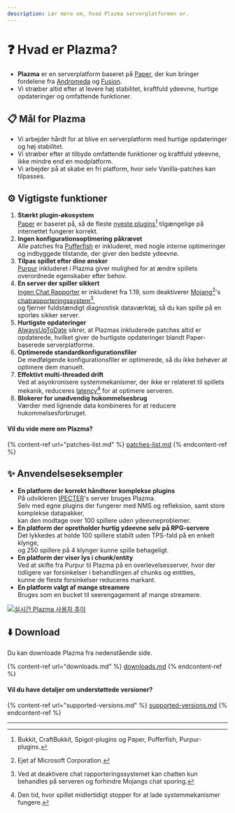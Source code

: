 ```yaml
---
description: Lær mere om, hvad Plazma serverplatformen er.
---
```


# ❓ Hvad er Plazma?

- **Plazma** er en serverplatform baseret på [Paper](https://github.com/PaperMC/Paper), der kun bringer fordelene fra [Andromeda](https://github.com/EarendelArchived/Andromeda) og [Fusion](https://github.com/RuinedTechnologyUnify/Fusion).
- Vi stræber altid efter at levere høj stabilitet, kraftfuld ydeevne, hurtige opdateringer og omfattende funktioner.

## 📋 Mål for Plazma <a href="#id-1" id="id-1"></a>

- Vi arbejder hårdt for at blive en serverplatform med hurtige opdateringer og høj stabilitet.
- Vi stræber efter at tilbyde omfattende funktioner og kraftfuld ydeevne, ikke mindre end en modplatform.
- Vi arbejder på at skabe en fri platform, hvor selv Vanilla-patches kan tilpasses.

## ⚙️ Vigtigste funktioner <a href="#id-2" id="id-2"></a>

1. **Stærkt plugin-økosystem**\
   [Paper](https://github.com/PaperMC/Paper) er baseret på,
   så de fleste [nyeste plugins](#user-content-fn-1)[^1] tilgængelige på internettet fungerer korrekt.
2. **Ingen konfigurationsoptimering påkrævet**\
   Alle patches fra [Pufferfish](https://github.com/pufferfish-gg/Pufferfish) er inkluderet,
   med nogle interne optimeringer og indbyggede tilstande, der giver den bedste ydeevne.
3. **Tilpas spillet efter dine ønsker**\
   [Purpur](https://github.com/PurpurMC/Purpur) inkluderet i Plazma giver mulighed for at ændre
   spillets overordnede egenskaber efter behov.
4. **En server der spiller sikkert**\
   [Ingen Chat Rapporter](https://github.com/Aizistral-Studios/No-Chat-Reports) er inkluderet fra 1.19, som deaktiverer [Mojang](#user-content-fn-2)[^2]'s [chatrapporteringssystem](#user-content-fn-3)[^3],\
   og fjerner fuldstændigt diagnostisk dataværktøj, så du kan spille på en sporløs sikker server.
5. **Hurtigste opdateringer**\
   [AlwaysUpToDate](https://github.com/PlazmaMC/AlwaysUpToDate) sikrer, at Plazmas inkluderede patches altid er opdaterede, hvilket giver de hurtigste opdateringer blandt Paper-baserede serverplatforme.
6. **Optimerede standardkonfigurationsfiler**\
   De medfølgende konfigurationsfiler er optimerede, så du ikke behøver at optimere dem manuelt.
7. **Effektivt multi-threaded drift**\
   Ved at asynkronisere systemmekanismer, der ikke er relateret til spillets mekanik, reduceres [latency](#user-content-fn-4)[^4] for at optimere serveren.
8. **Blokerer for unødvendig hukommelsesbrug**\
   Værdier med lignende data kombineres for at reducere hukommelsesforbruget.

#### Vil du vide mere om Plazma? <a href="#etc-1" id="etc-1"></a>

{% content-ref url="patches-list.md" %}
[patches-list.md](patches-list.md)
{% endcontent-ref %}

## ✨ Anvendelseseksempler <a href="#id-3" id="id-3"></a>

- **En platform der korrekt håndterer komplekse plugins**\
  På udvikleren [IPECTER](https://github.com/IPECTER)'s server bruges Plazma.\
  Selv med egne plugins der fungerer med NMS og refleksion, samt store komplekse datapakker,\
  kan den modtage over 100 spillere uden ydeevneproblemer.
- **En platform der opretholder hurtig ydeevne selv på RPG-servere**\
  Det lykkedes at holde 100 spillere stabilt uden TPS-fald på en enkelt klynge,\
  og 250 spillere på 4 klynger kunne spille behageligt.
- **En platform der viser lys i chunk/entity**\
  Ved at skifte fra Purpur til Plazma på en overlevelsesserver, hvor der tidligere var forsinkelser i behandlingen af chunks og entities,\
  kunne de fleste forsinkelser reduceres markant.
- **En platform valgt af mange streamere**\
  Bruges som en bucket til seerengagement af mange streamere.

<a href="https://bstats.org/plugin/server-implementation/Plazma/18047">
   <img src="https://badge.plazmamc.org/internal/bstats" alt="실시간 Plazma 사용자 추이">
</a>

## ⬇️ Download

Du kan downloade Plazma fra nedenstående side.

{% content-ref url="downloads.md" %}
[downloads.md](downloads.md)
{% endcontent-ref %}

#### Vil du have detaljer om understøttede versioner?

{% content-ref url="supported-versions.md" %}
[supported-versions.md](supported-versions.md)
{% endcontent-ref %}

***

[^1]: Bukkit, CraftBukkit, Spigot-plugins og Paper, Pufferfish, Purpur-plugins.

[^2]: Ejet af Microsoft Corporation.

[^3]: Ved at deaktivere chat rapporteringssystemet kan chatten kun behandles på serveren og forhindre Mojangs chat sporing.

[^4]: Den tid, hvor spillet midlertidigt stopper for at lade systemmekanismer fungere.
